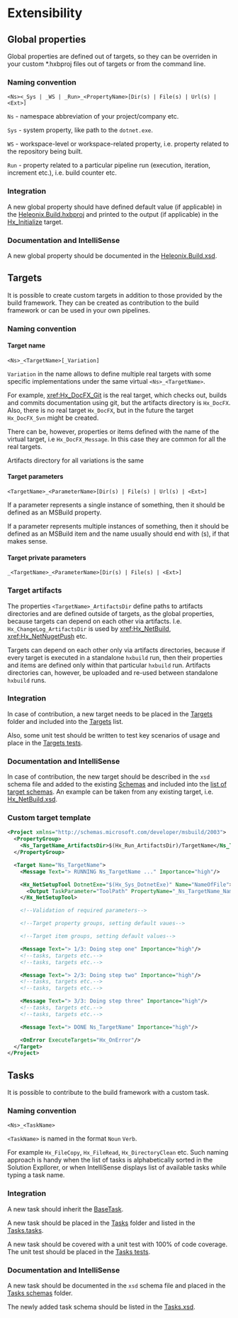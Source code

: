 ﻿# Extensibility

## Global properties

Global properties are defined out of targets, so they can be overriden in your custom *.hxbproj files out of targets
or from the command line.

### Naming convention

`<Ns><_Sys | _WS | _Run>_<PropertyName>[Dir(s) | File(s) | Url(s) | <Ext>]`

`Ns` - namespace abbreviation of your project/company etc.

`Sys` - system property, like path to the `dotnet.exe`.

`WS` - workspace-level or workspace-related property, i.e. property related to the repository being built.

`Run` - property related to a particular pipeline run (execution, iteration, increment etc.), i.e. build counter etc.

### Integration

A new global property should have defined default value (if applicable) in the
[Heleonix.Build.hxbproj](https://github.com/Heleonix/Heleonix.Build/blob/master/src/Heleonix.Build/Heleonix.Build.hxbproj)
and printed to the output (if applicable) in the [Hx_Initialize](https://github.com/Heleonix/Heleonix.Build/blob/master/src/Heleonix.Build/Heleonix.Build.hxbproj#L57) target.

### Documentation and IntelliSense

A new global property should be documented in the
[Heleonix.Build.xsd](https://github.com/Heleonix/Heleonix.Build/blob/master/src/Heleonix.Build/Schemas/Heleonix.Build.xsd).

## Targets

It is possible to create custom targets in addition to those provided by the build framework.
They can be created as contribution to the build framework or can be used in your own pipelines.

### Naming convention

#### Target name

`<Ns>_<TargetName>[_Variation]`

`Variation` in the name allows to define multiple real targets with some specific implementations under the same virtual `<Ns>_<TargetName>`.

For example, <xref:Hx_DocFX_Git> is the real target, which checks out, builds and commits documentation using git,
but the artifacts directory is `Hx_DocFX`. Also, there is no real target `Hx_DocFX`,
but in the future the target `Hx_DocFX_Svn` might be created.

There can be, however, properties or items defined with the name of the virtual target,
i.e `Hx_DocFX_Message`. In this case they are common for all the real targets.

Artifacts directory for all variations is the same

#### Target parameters

`<TargetName>_<ParameterName>[Dir(s) | File(s) | Url(s) | <Ext>]`

If a parameter represents a single instance of something, then it should be defined as an MSBuild property.

If a parameter represents multiple instances of something, then it should be defined as an MSBuild item and
the name usually should end with (s), if that makes sense.

#### Target private parameters

`_<TargetName>_<ParameterName>[Dir(s) | File(s) | <Ext>]`

### Target artifacts

The properties `<TargetName>_ArtifactsDir` define paths to artifacts directories and are defined outside of targets,
as the global properties, because targets can depend on each other via artifacts.
I.e. `Hx_ChangeLog_ArtifactsDir` is used by <xref:Hx_NetBuild>, <xref:Hx_NetNugetPush> etc.

Targets can depend on each other only via artifacts directories, because if every target is executed in a standalone `hxbuild` run,
then their properties and items are defined only within that particular `hxbuild` run. Artifacts directories can, however,
be uploaded and re-used between standalone `hxbuild` runs.

### Integration

In case of contribution, a new target needs to be placed in the
[Targets](https://github.com/Heleonix/Heleonix.Build/tree/master/src/Heleonix.Build/Targets) folder and included into the
[Targets](https://github.com/Heleonix/Heleonix.Build/blob/master/src/Heleonix.Build/Targets/Targets.targets) list.

Also, some unit test should be written to test key scenarios of usage and place in the
[Targets tests](https://github.com/Heleonix/Heleonix.Build/tree/master/test/Heleonix.Build.Tests/Targets).

### Documentation and IntelliSense

In case of contribution, the new target should be described in the `xsd` schema file and added to the existing
[Schemas](https://github.com/Heleonix/Heleonix.Build/tree/master/src/Heleonix.Build/Schemas/Targets)
and included into the [list of target schemas](https://github.com/Heleonix/Heleonix.Build/blob/master/src/Heleonix.Build/Schemas/Targets/Targets.xsd).
An example can be taken from any existing target, i.e. [Hx_NetBuild.xsd](https://github.com/Heleonix/Heleonix.Build/blob/master/src/Heleonix.Build/Schemas/Targets/Hx_NetBuild.xsd).

### Custom target template

```xml
<Project xmlns="http://schemas.microsoft.com/developer/msbuild/2003">
  <PropertyGroup>
    <Ns_TargetName_ArtifactsDir>$(Hx_Run_ArtifactsDir)/TargetName</Ns_TargetName_ArtifactsDir>
  </PropertyGroup>

  <Target Name="Ns_TargetName">
    <Message Text="> RUNNING Ns_TargetName ..." Importance="high"/>

    <Hx_NetSetupTool DotnetExe="$(Hx_Sys_DotnetExe)" Name="NameOfFile">
      <Output TaskParameter="ToolPath" PropertyName="_Ns_TargetName_NameOfFileExe"/>
    </Hx_NetSetupTool>

    <!--Validation of required parameters-->

    <!--Target property groups, setting default vaues-->

    <!--Target item groups, setting default values-->

    <Message Text="> 1/3: Doing step one" Importance="high"/>
    <!--tasks, targets etc.-->
    <!--tasks, targets etc.-->

    <Message Text="> 2/3: Doing step two" Importance="high"/>
    <!--tasks, targets etc.-->
    <!--tasks, targets etc.-->

    <Message Text="> 3/3: Doing step three" Importance="high"/>
    <!--tasks, targets etc.-->
    <!--tasks, targets etc.-->

    <Message Text="> DONE Ns_TargetName" Importance="high"/>

    <OnError ExecuteTargets="Hx_OnError"/>
  </Target>
</Project>
```

## Tasks

It is possible to contribute to the build framework with a custom task.

### Naming convention

`<Ns>_<TaskName>`

`<TaskName>` is named in the format `Noun` `Verb`.

For example `Hx_FileCopy`, `Hx_FileRead`, `Hx_DirectoryClean` etc. Such naming approach is handy when the list of tasks
is alphabetically sorted in the Solution Expllorer, or when IntelliSense displays list of available tasks while typing a task name.

### Integration

A new task should inherit the [BaseTask](https://github.com/Heleonix/Heleonix.Build/blob/master/src/Heleonix.Build/Tasks/BaseTask.cs).

A new task should be placed in the [Tasks](https://github.com/Heleonix/Heleonix.Build/tree/master/src/Heleonix.Build/Tasks)
folder and listed in the [Tasks.tasks](https://github.com/Heleonix/Heleonix.Build/blob/master/src/Heleonix.Build/Tasks/Tasks.tasks).

A new task should be covered with a unit test with 100% of code coverage. The unit test should be placed in the
[Tasks tests](https://github.com/Heleonix/Heleonix.Build/tree/master/test/Heleonix.Build.Tests/Tasks).

### Documentation and IntelliSense

A new task should be documented in the `xsd` schema file and placed in the
[Tasks schemas](https://github.com/Heleonix/Heleonix.Build/tree/master/src/Heleonix.Build/Schemas/Tasks) folder.

The newly added task schema should be listed in the
[Tasks.xsd](https://github.com/Heleonix/Heleonix.Build/blob/master/src/Heleonix.Build/Schemas/Tasks/Tasks.xsd).
